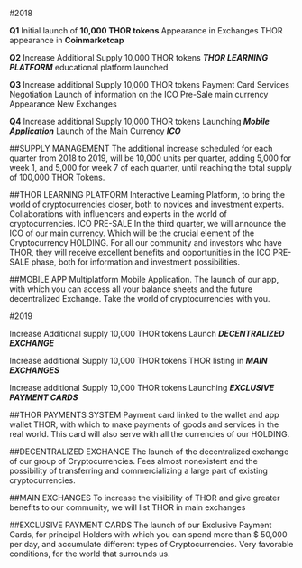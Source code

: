 #2018

**Q1** Initial launch of **10,000 THOR tokens**
Appearance in Exchanges
THOR appearance in **Coinmarketcap**

**Q2** Increase Additional Supply 10,000 THOR tokens
_**THOR LEARNING PLATFORM**_ educational platform launched

**Q3** Increase additional Supply 10,000 THOR tokens
Payment Card Services Negotiation
Launch of information on the ICO Pre-Sale main currency
Appearance New Exchanges

**Q4** Increase additional Supply 10,000 THOR tokens
Launching _**Mobile Application**_
Launch of the Main Currency _**ICO**_ 

##SUPPLY MANAGEMENT
The additional increase scheduled for each quarter from 2018 to 2019, will be 10,000 units per quarter, adding 5,000 for week 1, and 5,000 for week 7 of each quarter, until reaching the total supply of 100,000 THOR Tokens.

##THOR LEARNING PLATFORM
Interactive Learning Platform, to bring the world of cryptocurrencies closer, both to novices and investment experts. Collaborations with influencers and experts in the world of cryptocurrencies.
ICO PRE-SALE
In the third quarter, we will announce the ICO of our main currency. Which will be the crucial element of the Cryptocurrency HOLDING. For all our community and investors who have THOR, they will receive excellent benefits and opportunities in the ICO PRE-SALE phase, both for information and investment possibilities.

##MOBILE APP
Multiplatform Mobile Application. The launch of our app, with which you can access all your balance sheets and the future decentralized Exchange. Take the world of cryptocurrencies with you.



#2019

Increase Additional supply 10,000 THOR tokens Launch _**DECENTRALIZED EXCHANGE**_

Increase additional Supply 10,000 THOR tokens
THOR listing in _**MAIN EXCHANGES**_

Increase additional Supply 10,000 THOR tokens
Launching _**EXCLUSIVE PAYMENT CARDS**_

##THOR PAYMENTS SYSTEM
Payment card linked to the wallet and app wallet THOR, with which to make payments of goods and services in the real world. This card will also serve with all the currencies of our HOLDING.

##DECENTRALIZED EXCHANGE
The launch of the decentralized exchange of our group of Cryptocurrencies. Fees almost nonexistent and the possibility of transferring and commercializing a large part of existing cryptocurrencies.

##MAIN EXCHANGES
To increase the visibility of THOR and give greater benefits to our community, we will list THOR in main exchanges

##EXCLUSIVE PAYMENT CARDS
The launch of our Exclusive Payment Cards, for principal Holders with which you can spend more than $ 50,000 per day, and accumulate different types of Cryptocurrencies. Very favorable conditions, for the world that surrounds us.
